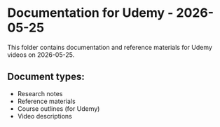 # Documentation for Udemy - 2026-05-25

This folder contains documentation and reference materials for Udemy videos on 2026-05-25.

## Document types:
- Research notes
- Reference materials
- Course outlines (for Udemy)
- Video descriptions
